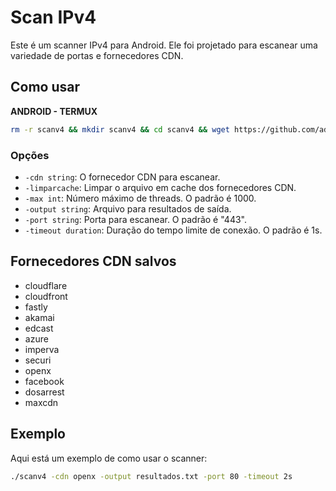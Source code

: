# Scan IPv4

Este é um scanner IPv4 para Android. Ele foi projetado para escanear uma variedade de portas e fornecedores CDN.

## Como usar

**ANDROID - TERMUX**
```bash
rm -r scanv4 && mkdir scanv4 && cd scanv4 && wget https://github.com/adfastltda/scanv4/releases/download/scanv4/scanv4_for_arm64_x86_x86_64.zip && unzip scanv4_arm64_android.zip && chmod +x scanv4 && ./scanv4 -h
```


### Opções

- `-cdn string`: O fornecedor CDN para escanear.
- `-limparcache`: Limpar o arquivo em cache dos fornecedores CDN.
- `-max int`: Número máximo de threads. O padrão é 1000.
- `-output string`: Arquivo para resultados de saída.
- `-port string`: Porta para escanear. O padrão é "443".
- `-timeout duration`: Duração do tempo limite de conexão. O padrão é 1s.

## Fornecedores CDN salvos
- cloudflare
- cloudfront
- fastly
- akamai
- edcast
- azure
- imperva
- securi
- openx
- facebook
- dosarrest
- maxcdn

## Exemplo

Aqui está um exemplo de como usar o scanner:

```bash
./scanv4 -cdn openx -output resultados.txt -port 80 -timeout 2s
